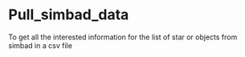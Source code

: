 # Pull_simbad_data

To get all the interested information for the list of star or objects from simbad in a csv file

